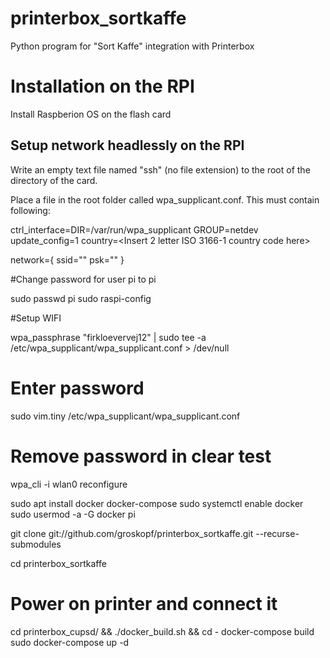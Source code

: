 # printerbox_sortkaffe
Python program for "Sort Kaffe" integration with Printerbox

# Installation on the RPI

Install Raspberion OS on the flash card

## Setup network headlessly on the RPI

Write an empty text file named "ssh" (no file extension) to the root of the directory of the card. 

Place a file in the root folder called wpa_supplicant.conf. This must contain following:

ctrl_interface=DIR=/var/run/wpa_supplicant GROUP=netdev
update_config=1
country=<Insert 2 letter ISO 3166-1 country code here>

network={
 ssid="<Name of your wireless LAN>"
 psk="<Password for your wireless LAN>"
}

#Change password for user pi to pi
 
sudo passwd pi
sudo raspi-config 

#Setup WIFI

wpa_passphrase "firkloevervej12" | sudo tee -a /etc/wpa_supplicant/wpa_supplicant.conf > /dev/null
# Enter password
sudo vim.tiny /etc/wpa_supplicant/wpa_supplicant.conf
# Remove password in clear test
 wpa_cli -i wlan0 reconfigure

sudo apt install docker docker-compose
sudo systemctl enable docker
sudo usermod -a -G docker pi

git clone git://github.com/groskopf/printerbox_sortkaffe.git --recurse-submodules

cd printerbox_sortkaffe

# Power on printer and connect it
cd printerbox_cupsd/ && ./docker_build.sh && cd -
docker-compose build
sudo docker-compose up -d


